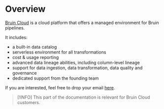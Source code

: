 # Overview

[Bruin Cloud](https://github.com/bruin-data/bruin) is a cloud platform that offers a managed environment for Bruin pipelines.

It includes:
- a built-in data catalog
- serverless environment for all transformations
- cost & usage reporting
- advanced data lineage abilities, including column-level lineage
- support for data ingestion, data transformation, data quality and governance
- dedicated support from the founding team

If you are interested, feel free to drop your email [here](https://github.com/bruin-data/bruin).

> [!INFO]
> This part of the documentation is relevant for Bruin Cloud customers.
